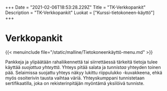 +++
Date = "2021-02-06T18:53:28.229Z"
Title = "TK-Verkkopankit"
Description = "TK-Verkkopankit"
Luokat = ["Kurssi-tietokoneen-käyttö"]
+++

Verkkopankit
============

{{< menuinclude file="/static/malline/Tietokoneenkäyttö-menu.md" >}}

Pankkeja ja ylipäätään rahaliikennettä tai siirrettäessä tärkeitä
tietoja tulee käyttää *suojattua yhteyttä*. Yhteys pitää salata ja
*tunnistaa* yhteyden toinen pää. Selaimissa suojattu yhteys näkyy
lukittu riippulukko -kuvakkeena, ehkä myös osoiterivin tausta vaihtaa
väriä. Yhteyskumppani tunnistetaan sertifikaatilla, joka on
rekisterinpitäjän myöntämä yksilöivä tunniste.
